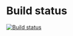# Build status

[![Build status](https://ci.appveyor.com/api/projects/status/tv496qj1kml8khg5?svg=true)](https://ci.appveyor.com/project/sonic-wave/matchers)
